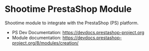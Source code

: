 # Shootime PrestaShop Module

Shootime module to integrate with the PrestaShop (PS) platform.

- PS Dev Documentation: https://devdocs.prestashop-project.org 
- Module documentation: https://devdocs.prestashop-project.org/8/modules/creation/